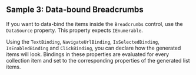 ## Sample 3: Data-bound Breadcrumbs

If you want to data-bind the items inside the `Breadcrumbs` control, use the `DataSource` property. This property expects `IEnumerable`. 

Using the `TextBinding`, `NavigateUrlBinding`, `IsSelectedBinding`, `IsEnabledBinding` and `ClickBinding`, you can declare how the generated items will look.
Bindings in these properties are evaluated for every collection item and set to the corresponding properties of the generated list items.